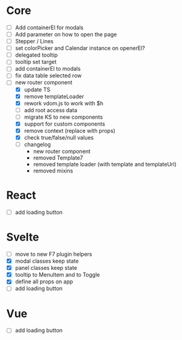 # Core

- [ ] Add containerEl for modals
- [ ] Add parameter on how to open the page
- [ ] Stepper / Lines
- [ ] set colorPicker and Calendar instance on openerEl?
- [ ] delegated tooltip
- [ ] tooltip set target
- [ ] add containerEl to modals
- [ ] fix data table selected row
- [ ] new router component
  - [x] update TS
  - [x] remove templateLoader
  - [x] rework vdom.js to work with \$h
  - [ ] add root access data
  - [ ] migrate KS to new components
  - [x] support for custom components
  - [x] remove context (replace with props)
  - [x] check true/false/null values
  - [ ] changelog
    - new router component
    - removed Template7
    - removed template loader (with template and templateUrl)
    - removed mixins

# React

- [ ] add loading button

# Svelte

- [ ] move to new F7 plugin helpers
- [x] modal classes keep state
- [x] panel classes keep state
- [x] tooltip to MenuItem and to Toggle
- [x] define all props on app
- [ ] add loading button

# Vue

- [ ] add loading button
